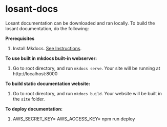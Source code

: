 # losant-docs
Losant documentation can be downloaded and ran locally.  To build the losant documentation, do the following:

**Prerequisites**

1. Install Mkdocs. [See Instructions](http://www.mkdocs.org/#installation).

**To use built in mkdocs built-in webserver:**

1. Go to root directory, and run `mkdocs serve`.  Your site will be running at http://localhost:8000

**To build static documentation website:**

1. Go to root directory, and run `mkdocs build`.  Your website will be built in the `site` folder.

**To deploy documentation:**

1. AWS_SECRET_KEY=<secret> AWS_ACCESS_KEY=<key> npm run deploy
